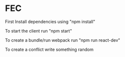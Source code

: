 # FEC

First Install dependencies using "npm install"

To start the client run "npm start"

To create a bundle/run webpack run "npm run react-dev"

To create a conflict write something random
